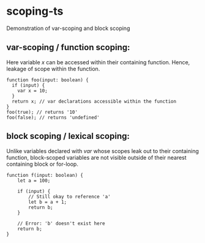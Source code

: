 # scoping-ts
Demonstration of var-scoping and block scoping 

## var-scoping / function scoping: 
Here variable _x_ can be accessed within their containing function. Hence, leakage of scope within the function. 

    function foo(input: boolean) {
      if (input) {
        var x = 10;
      }
      return x; // var declarations accessible within the function
    }
    foo(true); // returns '10'
    foo(false); // returns 'undefined'

## block scoping / lexical scoping: 
Unlike variables declared with _var_ whose scopes leak out to their containing function, block-scoped variables are not visible outside of their nearest containing block or for-loop.

    function f(input: boolean) {
        let a = 100;

        if (input) {
            // Still okay to reference 'a'
            let b = a + 1;
            return b;
        }

        // Error: 'b' doesn't exist here
        return b;
    }
